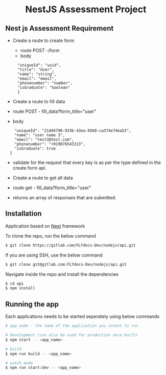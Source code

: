 <h1 align="center">NestJS Assessment Project</h1>

## Nest js Assessment Requirement

- Create a route to create form
  - route POST -/form
  - body
  ```{
    "uniqueId": "uuid",
    "title": "User",
    "name": "string",
    "email": "email",
    "phonenumber": "number",
    "isGraduate": "boolean"
    }
  ```

-	Create a route to fill data
  - route POST - fill_data?form_title="user"
  - body
```{
    "uniqueId": "21d44798-933b-43ea-8568-ca374e74ea53",
    "name": "user name 3",
    "email": "test3@test.com",
    "phonenumber": "+919876543213",
    "isGraduate": true
  }
  ```

-	validate for the request that every key is as per the type defined in the create form api.

-	Create a route to get all data
  - route get - fill_data?form_title="user"
  - returns an array of responses that are submitted.

## Installation

Application based on [Nest](https://github.com/nestjs/nest) framework

To clone the repo, run the below command

```bash
$ git clone https://gitlab.com/FLYdocs-Dev/nodejs/api.git
```

If you are using SSH, use the below command

```bash
$ git clone git@gitlab.com:FLYdocs-Dev/nodejs/api.git
```

Navigate inside the repo and install the dependencies

```bash
$ cd api
$ npm install
```

## Running the app

Each applications needs to be started seperately using below commands

```bash
# app_name - the name of the application you intent to run

# development (can also be used for production once built)
$ npm start -- <app_name>

# build
$ npm run build -- <app_name>

# watch mode
$ npm run start:dev -- <app_name>
```



